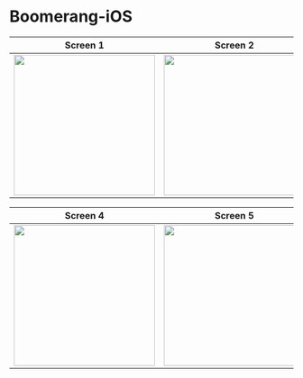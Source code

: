 # Boomerang-iOS

| Screen 1      | Screen 2      | Screen 3   |
|------------|-------------|-------------|
| <img src="https://i.postimg.cc/CKNtTgK5/Simulator-Screen-Shot-i-Phone-11-Pro-Max-2020-08-18-at-15-42-18.png" width="250"> | <img src="https://i.postimg.cc/Px57dRL4/Simulator-Screen-Shot-i-Phone-11-Pro-Max-2020-08-18-at-15-42-28.png" width="250"> |<img src="https://i.postimg.cc/dVGp6dP8/Simulator-Screen-Shot-i-Phone-11-Pro-Max-2020-08-18-at-15-42-43.png" width="250"> |

| Screen 4      | Screen 5      | Screen 6   |
|------------|-------------|-------------|
| <img src="https://i.postimg.cc/FsrV8LLy/Simulator-Screen-Shot-i-Phone-11-Pro-Max-2020-08-18-at-15-49-57.png" width="250"> | <img src="https://i.postimg.cc/fbZFrLD1/Simulator-Screen-Shot-i-Phone-11-Pro-Max-2020-08-18-at-15-42-38.png" width="250"> |<img src="https://i.postimg.cc/Px57dRL4/Simulator-Screen-Shot-i-Phone-11-Pro-Max-2020-08-18-at-15-42-28.png" width="250"> |
